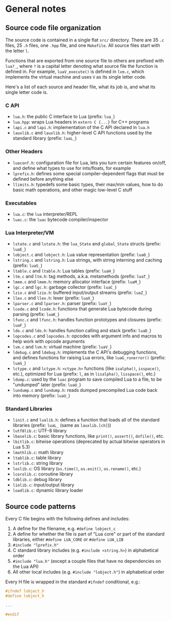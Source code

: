 # General notes

## Source code file organization

The source code is contained in a single flat `src/` directory. There are 35 `.c` files, 25 `.h` files, one `.hpp` file, and one `Makefile`. All source files start with the letter `l`.

Functions that are exported from one source file to others are prefixed with `lua?_`, where `?` is a capital letter denoting what source file the function is defined in. For example, `luaV_execute()` is defined in `lvm.c`, which implements the virtual machine and uses `V` as its single letter code.

Here's a list of each source and header file, what its job is, and what its single letter code is.

### C API

* `lua.h`: the public C interface to Lua (prefix: `lua_`)
* `lua.hpp`: wraps Lua headers in `extern C {...}` for C++ programs
* `lapi.c` and `lapi.h`: implementation of the C API declared in `lua.h`
* `lauxlib.c` and `lauxlib.h`: higher-level C API functions used by the standard library (prefix: `luaL_`)

### Other Headers

* `luaconf.h`: configuration file for Lua, lets you turn certain features on/off, and define what types to use for ints/floats, for example
* `lprefix.h`: defines some special compiler-dependent flags that must be defined before anything else
* `llimits.h`: typedefs some basic types, their max/min values, how to do basic math operations, and other magic low-level C stuff

### Executables

* `lua.c`: the `lua` interpreter/REPL
* `luac.c`: the `luac` bytecode compiler/inspector

### Lua Interpreter/VM

* `lstate.c` and `lstate.h`: the `lua_State` and `global_State` structs (prefix: `luaE_`)
* `lobject.c` and `lobject.h`: Lua value representation (prefix: `luaO_`)
* `lstring.c` and `lstring.h`: Lua strings, with string interning and caching (prefix: `luaS_`)
* `ltable.c` and `ltable.h`: Lua tables (prefix: `luaH_`)
* `ltm.c` and `ltm.h`: tag methods, a.k.a. metamethods (prefix: `luaT_`)
* `lmem.c` and `lmem.h`: memory allocator interface (prefix: `luaM_`)
* `lgc.c` and `lgc.h`: garbage collector (prefix: `luaC_`)
* `lzio.c` and `lzio.h`: buffered input/output streams (prefix: `luaZ_`)
* `llex.c` and `llex.h`: lexer (prefix: `luaX_`)
* `lparser.c` and `lparser.h`: parser (prefix: `luaY_`)
* `lcode.c` and `lcode.h`: functions that generate Lua bytecode during parsing (prefix: `luaK_`)
* `lfunc.c` and `lfunc.h`: handles function prototypes and closures (prefix: `luaF_`)
* `ldo.c` and `ldo.h`: handles function calling and stack (prefix: `luaD_`)
* `lopcodes.c` and `lopcodes.h`: opcodes with argument info and macros to help work with opcode arguments
* `lvm.c` and `lvm.h`: virtual machine (prefix: `luaV_`)
* `ldebug.c` and `ldebug.h`: implements the C API's debugging functions, and defines functions for raising Lua errors, like `luaG_runerror()` (prefix: `luaG_`)
* `lctype.c` and `lctype.h`: `<ctype.h>` functions (like `isalpha()`, `isspace()`, etc.), optimized for Lua (prefix: `l`, as in `lisalpha()`, `lisspace()`, etc.)
* `ldump.c`: used by the `luac` program to save compiled Lua to a file, to be "undumped" later (prefix: `luaU_`)
* `lundump.c` and `lundump.h`: reads dumped precompiled Lua code back into memory (prefix: `luaU_`)

### Standard Libraries

* `linit.c` and `lualib.h`: defines a function that loads all of the standard libraries (prefix: `luaL_` (same as `lauxlib.[ch]`))
* `lutf8lib.c`: UTF-8 library
* `lbaselib.c`: basic library functions, like `print()`, `assert()`, `dofile()`, etc.
* `lbitlib.c`: bitwise operations (deprecated by actual bitwise operators in Lua 5.3)
* `lmathlib.c`: math library
* `ltablib.c`: table library
* `lstrlib.c`: string library
* `loslib.c`: OS library (`os.time()`, `os.exit()`, `os.rename()`, etc.)
* `lcorolib.c`: coroutine library
* `ldblib.c`: debug library
* `liolib.c`: input/output library
* `loadlib.c`: dynamic library loader

## Source code patterns

Every C file begins with the following defines and includes:

1. A define for the filename, e.g. `#define lobject_c`
2. A define for whether the file is part of "Lua core" or part of the standard libraries, either `#define LUA_CORE` or `#define LUA_LIB`
3. `#include "lprefix.h"`
4. C standard library includes (e.g. `#include <string.h>`) in alphabetical order
5. `#include "lua.h"` (except a couple files that have no dependencies on the Lua API)
6. All other local includes (e.g. `#include "lobject.h"`) in alphabetical order

Every H file is wrapped in the standard `#ifndef` conditional, e.g.:

```c
#ifndef lobject_h
#define lobject_h

...

#endif
```
